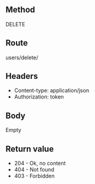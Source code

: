 ## Method ##

DELETE

## Route ##

users/delete/<id>

## Headers ##

* Content-type: application/json
* Authorization: token

## Body ##

Empty

## Return value ##

* 204 - Ok, no content
* 404 - Not found
* 403 - Forbidden